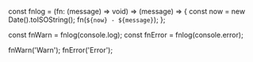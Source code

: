 const fnlog = (fn: (message) => void) => (message) => {
  const now = new Date().toISOString();
  fn(`${now} - ${message}`);
};

const fnWarn = fnlog(console.log);
const fnError = fnlog(console.error);

fnWarn('Warn');
fnError('Error');
